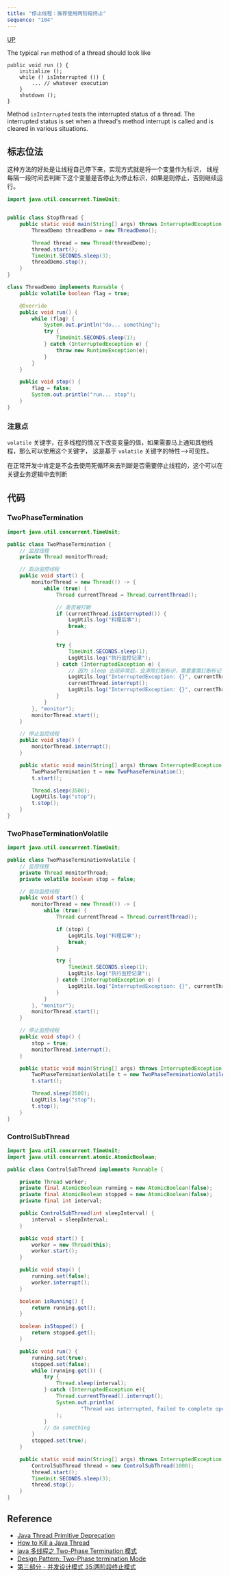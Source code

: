 ```yaml
---
title: "停止线程：推荐使用两阶段终止"
sequence: "104"
---
```


[UP](/java-concurrency.html)


The typical `run` method of a thread should look like

```text
public void run () {
    initialize ();
    while (! isInterrupted ()) {
        ... // whatever execution
    }
    shutdown ();
}
```

Method `isInterrupted` tests the interrupted status of a thread.
The interrupted status is set when a thread's method interrupt is called and is cleared in various situations.

## 标志位法

这种方法的好处是让线程自己停下来，实现方式就是将一个变量作为标识，
线程每隔一段时间去判断下这个变量是否停止为停止标识，如果是则停止，否则继续运行。

```java
import java.util.concurrent.TimeUnit;


public class StopThread {
    public static void main(String[] args) throws InterruptedException {
        ThreadDemo threadDemo = new ThreadDemo();

        Thread thread = new Thread(threadDemo);
        thread.start();
        TimeUnit.SECONDS.sleep(3);
        threadDemo.stop();
    }
}

class ThreadDemo implements Runnable {
    public volatile boolean flag = true;

    @Override
    public void run() {
        while (flag) {
            System.out.println("do... something");
            try {
                TimeUnit.SECONDS.sleep(1);
            } catch (InterruptedException e) {
                throw new RuntimeException(e);
            }
        }
    }

    public void stop() {
        flag = false;
        System.out.println("run... stop");
    }
}
```

### 注意点

`volatile` 关键字，在多线程的情况下改变变量的值，如果需要马上通知其他线程，那么可以使用这个关键字，
这是基于 `volatile` 关键字的特性—>可见性。

在正常开发中肯定是不会去使用死循环来去判断是否需要停止线程的，这个可以在关键业务逻辑中去判断



## 代码

### TwoPhaseTermination

```java
import java.util.concurrent.TimeUnit;

public class TwoPhaseTermination {
    // 监控线程
    private Thread monitorThread;

    // 启动监控线程
    public void start() {
        monitorThread = new Thread(() -> {
            while (true) {
                Thread currentThread = Thread.currentThread();

                // 是否被打断
                if (currentThread.isInterrupted()) {
                    LogUtils.log("料理后事");
                    break;
                }

                try {
                    TimeUnit.SECONDS.sleep(1);
                    LogUtils.log("执行监控记录");
                } catch (InterruptedException e) {
                    // 因为 sleep 出现异常后，会清除打断标识，需要重置打断标记
                    LogUtils.log("InterruptedException: {}", currentThread.isInterrupted());
                    currentThread.interrupt();
                    LogUtils.log("InterruptedException: {}", currentThread.isInterrupted());
                }
            }
        }, "monitor");
        monitorThread.start();
    }

    // 停止监控线程
    public void stop() {
        monitorThread.interrupt();
    }

    public static void main(String[] args) throws InterruptedException {
        TwoPhaseTermination t = new TwoPhaseTermination();
        t.start();

        Thread.sleep(3500);
        LogUtils.log("stop");
        t.stop();
    }
}
```

### TwoPhaseTerminationVolatile

```java
import java.util.concurrent.TimeUnit;

public class TwoPhaseTerminationVolatile {
    // 监控线程
    private Thread monitorThread;
    private volatile boolean stop = false;

    // 启动监控线程
    public void start() {
        monitorThread = new Thread(() -> {
            while (true) {
                Thread currentThread = Thread.currentThread();

                if (stop) {
                    LogUtils.log("料理后事");
                    break;
                }

                try {
                    TimeUnit.SECONDS.sleep(1);
                    LogUtils.log("执行监控记录");
                } catch (InterruptedException e) {
                    LogUtils.log("InterruptedException: {}", currentThread.isInterrupted());
                }
            }
        }, "monitor");
        monitorThread.start();
    }

    // 停止监控线程
    public void stop() {
        stop = true;
        monitorThread.interrupt();
    }

    public static void main(String[] args) throws InterruptedException {
        TwoPhaseTerminationVolatile t = new TwoPhaseTerminationVolatile();
        t.start();

        Thread.sleep(3500);
        LogUtils.log("stop");
        t.stop();
    }
}
```

### ControlSubThread

```java
import java.util.concurrent.TimeUnit;
import java.util.concurrent.atomic.AtomicBoolean;

public class ControlSubThread implements Runnable {

    private Thread worker;
    private final AtomicBoolean running = new AtomicBoolean(false);
    private final AtomicBoolean stopped = new AtomicBoolean(false);
    private final int interval;

    public ControlSubThread(int sleepInterval) {
        interval = sleepInterval;
    }

    public void start() {
        worker = new Thread(this);
        worker.start();
    }

    public void stop() {
        running.set(false);
        worker.interrupt();
    }

    boolean isRunning() {
        return running.get();
    }

    boolean isStopped() {
        return stopped.get();
    }

    public void run() {
        running.set(true);
        stopped.set(false);
        while (running.get()) {
            try {
                Thread.sleep(interval);
            } catch (InterruptedException e){
                Thread.currentThread().interrupt();
                System.out.println(
                        "Thread was interrupted, Failed to complete operation"
                );
            }
            // do something
        }
        stopped.set(true);
    }

    public static void main(String[] args) throws InterruptedException {
        ControlSubThread thread = new ControlSubThread(1000);
        thread.start();
        TimeUnit.SECONDS.sleep(3);
        thread.stop();
    }
}
```

## Reference

- [Java Thread Primitive Deprecation](https://docs.oracle.com/javase/8/docs/technotes/guides/concurrency/threadPrimitiveDeprecation.html)
- [How to Kill a Java Thread](https://www.baeldung.com/java-thread-stop)
- [java 多线程之 Two-Phase Termination 模式](https://blog.csdn.net/m0_37941483/article/details/103150023)
- [Design Pattern: Two-Phase termination Mode](https://topic.alibabacloud.com/a/design-pattern-two-phase-termination-mode_8_8_32320845.html)
- [第三部分 - 并发设计模式 35:两阶段终止模式](https://www.cnblogs.com/PythonOrg/p/14885679.html)
